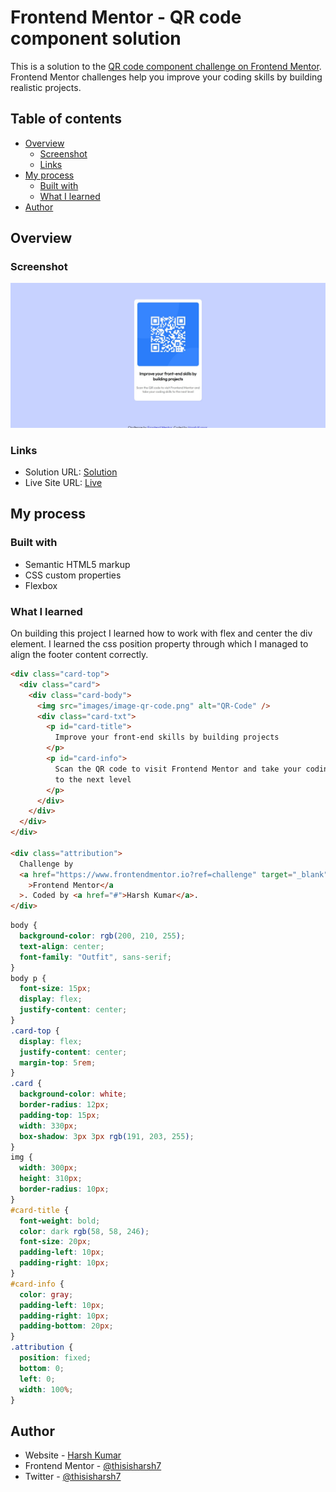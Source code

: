 # Frontend Mentor - QR code component solution

This is a solution to the [QR code component challenge on Frontend Mentor](https://www.frontendmentor.io/challenges/qr-code-component-iux_sIO_H). Frontend Mentor challenges help you improve your coding skills by building realistic projects.

## Table of contents

- [Overview](#overview)
  - [Screenshot](#screenshot)
  - [Links](#links)
- [My process](#my-process)
  - [Built with](#built-with)
  - [What I learned](#what-i-learned)
- [Author](#author)

## Overview

### Screenshot

![](.//screenshot.jpg)

### Links

- Solution URL: [Solution](https://www.frontendmentor.io/solutions/qrcode-using-css-cards-AWbawtuCTP)
- Live Site URL: [Live](https://superlative-souffle-881f9e.netlify.app/)

## My process

### Built with

- Semantic HTML5 markup
- CSS custom properties
- Flexbox

### What I learned

On building this project I learned how to work with flex and center the div element. I learned the css position property through which I managed to align the footer content correctly.

```html
<div class="card-top">
  <div class="card">
    <div class="card-body">
      <img src="images/image-qr-code.png" alt="QR-Code" />
      <div class="card-txt">
        <p id="card-title">
          Improve your front-end skills by building projects
        </p>
        <p id="card-info">
          Scan the QR code to visit Frontend Mentor and take your coding skills
          to the next level
        </p>
      </div>
    </div>
  </div>
</div>

<div class="attribution">
  Challenge by
  <a href="https://www.frontendmentor.io?ref=challenge" target="_blank"
    >Frontend Mentor</a
  >. Coded by <a href="#">Harsh Kumar</a>.
</div>
```

```css
body {
  background-color: rgb(200, 210, 255);
  text-align: center;
  font-family: "Outfit", sans-serif;
}
body p {
  font-size: 15px;
  display: flex;
  justify-content: center;
}
.card-top {
  display: flex;
  justify-content: center;
  margin-top: 5rem;
}
.card {
  background-color: white;
  border-radius: 12px;
  padding-top: 15px;
  width: 330px;
  box-shadow: 3px 3px rgb(191, 203, 255);
}
img {
  width: 300px;
  height: 310px;
  border-radius: 10px;
}
#card-title {
  font-weight: bold;
  color: dark rgb(58, 58, 246);
  font-size: 20px;
  padding-left: 10px;
  padding-right: 10px;
}
#card-info {
  color: gray;
  padding-left: 10px;
  padding-right: 10px;
  padding-bottom: 20px;
}
.attribution {
  position: fixed;
  bottom: 0;
  left: 0;
  width: 100%;
}
```

## Author

- Website - [Harsh Kumar](https://github.com/thisisharsh7)
- Frontend Mentor - [@thisisharsh7](https://www.frontendmentor.io/profile/thisisharsh7)
- Twitter - [@thisisharsh7](https://www.twitter.com/thisisharsh7)
